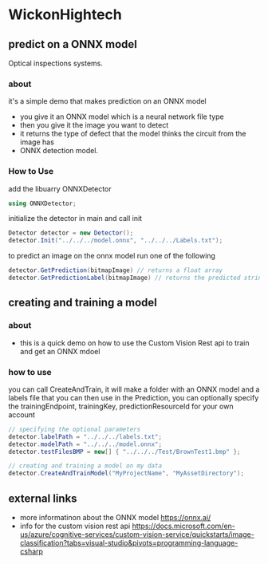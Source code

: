 # WickonHightech

## predict on a ONNX model
Optical inspections systems.

### about
it's a simple demo that makes prediction on an ONNX model
 - you give it an ONNX model which is a neural network file type
 - then you give it the image you want to detect
 - it returns the type of defect that the model thinks the circuit from the image has
 - ONNX detection model.

### How to Use

add the libuarry ONNXDetector
```C#
using ONNXDetector;
```

initialize the detector in main and call init
```C#
Detector detector = new Detector();
detector.Init("../../../model.onnx", "../../../Labels.txt");
```

to predict an image on the onnx model run one of the following
```C#
detector.GetPrediction(bitmapImage) // returns a float array
detector.GetPredictionLabel(bitmapImage) // returns the predicted string label
```

## creating and training a model

### about

 - this is a quick demo on how to use the Custom Vision Rest api to train and get an ONNX mdoel

### how to use
you can call CreateAndTrain, it will make a folder with an ONNX model and a labels file that you can then use in the Prediction,
you can optionally specify the trainingEndpoint, trainingKey, predictionResourceId for your own account

```C#
// specifying the optional parameters
detector.labelPath = "../../../labels.txt";
detector.modelPath = "../../../model.onnx";
detector.testFilesBMP = new[] { "../../../Test/BrownTest1.bmp" };

// creating and training a model on my data
detector.CreateAndTrainModel("MyProjectName", "MyAssetDirectory");
```

## external links

- more informatinon about the ONNX model https://onnx.ai/
- info for the custom vision rest api https://docs.microsoft.com/en-us/azure/cognitive-services/custom-vision-service/quickstarts/image-classification?tabs=visual-studio&pivots=programming-language-csharp

